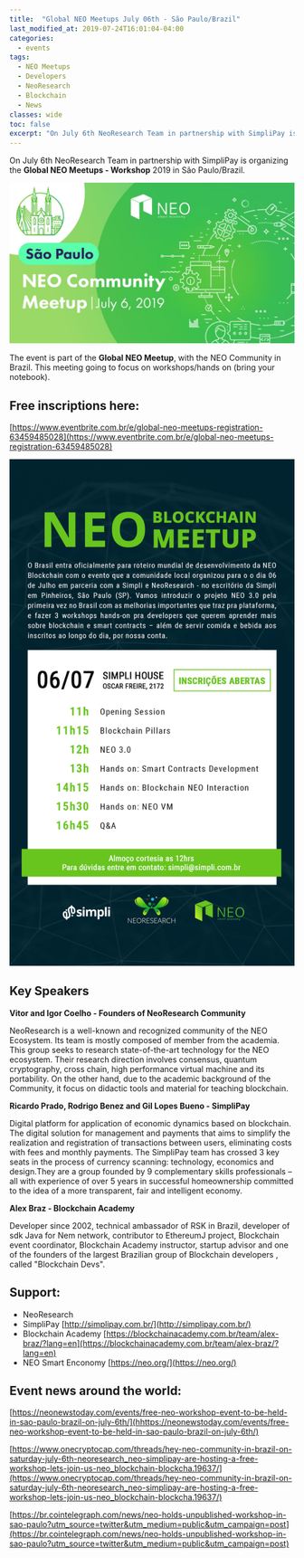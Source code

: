 ```yaml
---
title:  "Global NEO Meetups July 06th - São Paulo/Brazil"
last_modified_at: 2019-07-24T16:01:04-04:00
categories:
  - events
tags:
  - NEO Meetups
  - Developers
  - NeoResearch
  - Blockchain
  - News
classes: wide  
toc: false
excerpt: "On July 6th NeoResearch Team in partnership with SimpliPay is organizing the **Global NEO Meetups - Workshop** 2019 in São Paulo/Brazil."
---
```


On July 6th NeoResearch Team in partnership with SimpliPay is organizing the **Global NEO Meetups - Workshop** 2019 in São Paulo/Brazil.

![Poster-NEOMeetup](/assets/images/2019_07_SPMeetup/MeetupSP_PosterNEO.jpg)

The event is part of the **Global NEO  Meetup**, with the NEO Community in Brazil. This meeting going to focus on workshops/hands on (bring your notebook).

## Free inscriptions here:
[https://www.eventbrite.com.br/e/global-neo-meetups-registration-63459485028](https://www.eventbrite.com.br/e/global-neo-meetups-registration-63459485028)

![Convite-NEOMeetup](/assets/images/2019_07_SPMeetup/Convite-NEOMeetup_v5.jpg)

## Key Speakers

**Vitor  and Igor Coelho - Founders of  NeoResearch Community**

NeoResearch is a well-known and recognized community of the NEO Ecosystem. Its team is mostly composed of member from the academia. This group seeks to research state-of-the-art technology for the NEO ecosystem. Their research direction involves consensus, quantum cryptography, cross chain, high performance virtual machine and its portability. On the other hand, due to the academic background of the Community, it focus on didactic tools and material for teaching blockchain.

**Ricardo Prado, Rodrigo Benez and Gil Lopes Bueno - SimpliPay**

Digital platform for application of economic dynamics based on blockchain. The digital solution for management and payments that aims to simplify the realization and registration of transactions between users, eliminating costs with fees and monthly payments. The SimpliPay team has crossed 3 key seats in the process of currency scanning: technology, economics and design.They are a group founded by 9 complementary skills professionals – all with experience of over 5 years in successful homeownership committed to the idea of ​​a more transparent, fair and intelligent economy.

**Alex Braz - Blockchain Academy**

Developer since 2002, technical ambassador of RSK in Brazil, developer of sdk Java for Nem network, contributor to EthereumJ project, Blockchain event coordinator, Blockchain Academy instructor, startup advisor and one of the founders of the largest Brazilian group of Blockchain developers , called "Blockchain Devs".

## Support:
- NeoResearch
- SimpliPay [http://simplipay.com.br/](http://simplipay.com.br/)
- Blockchain Academy [https://blockchainacademy.com.br/team/alex-braz/?lang=en](https://blockchainacademy.com.br/team/alex-braz/?lang=en)
- NEO Smart Enconomy [https://neo.org/](https://neo.org/)

## Event news around the world:

[https://neonewstoday.com/events/free-neo-workshop-event-to-be-held-in-sao-paulo-brazil-on-july-6th/](hhttps://neonewstoday.com/events/free-neo-workshop-event-to-be-held-in-sao-paulo-brazil-on-july-6th/)

[https://www.onecryptocap.com/threads/hey-neo-community-in-brazil-on-saturday-july-6th-neoresearch_neo-simplipay-are-hosting-a-free-workshop-lets-join-us-neo_blockchain-blockcha.19637/](https://www.onecryptocap.com/threads/hey-neo-community-in-brazil-on-saturday-july-6th-neoresearch_neo-simplipay-are-hosting-a-free-workshop-lets-join-us-neo_blockchain-blockcha.19637/)

[https://br.cointelegraph.com/news/neo-holds-unpublished-workshop-in-sao-paulo?utm_source=twitter&utm_medium=public&utm_campaign=post](https://br.cointelegraph.com/news/neo-holds-unpublished-workshop-in-sao-paulo?utm_source=twitter&utm_medium=public&utm_campaign=post)
